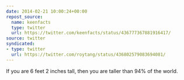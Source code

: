 ```yaml
---
date: 2014-02-21 10:00:24+00:00
repost_source:
  name: keenfacts
  type: twitter
  url: https://twitter.com/keenfacts/status/436777367881916417/
source: twitter
syndicated:
- type: twitter
  url: https://twitter.com/roytang/status/436802579083694081/
---
```


If you are 6 feet 2 inches tall, then you are taller than 94% of the world.